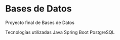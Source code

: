 # Bases de Datos
Proyecto final de Bases de Datos

Tecnologías utilizadas
Java Spring Boot
PostgreSQL
